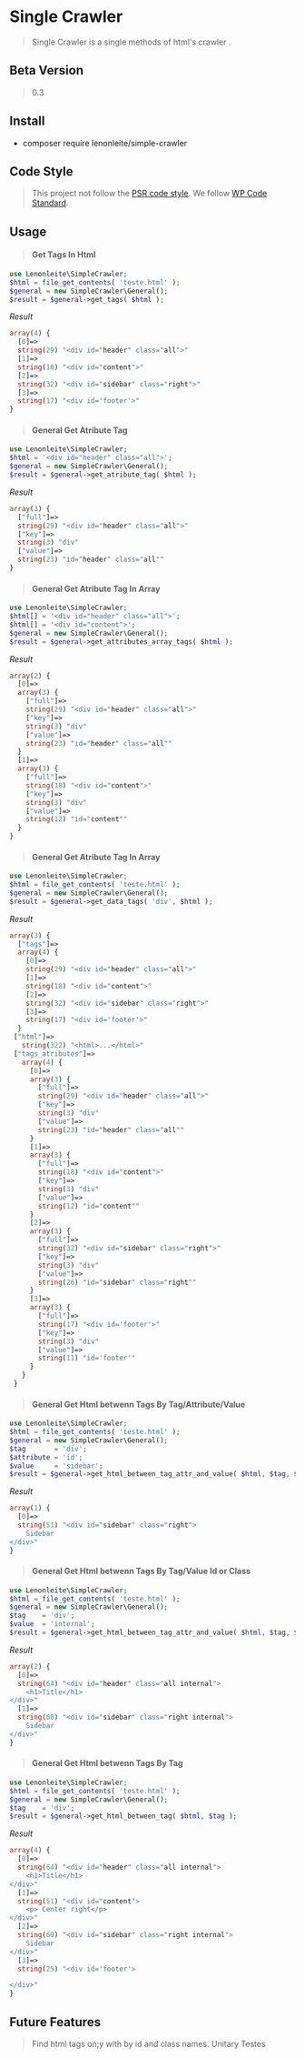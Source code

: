 # Single Crawler

> Single Crawler is a single methods of html's crawler .

## Beta Version
> 0.3

## Install

* composer require lenonleite/simple-crawler

## Code Style

> This project not follow the [PSR code style](http://www.php-fig.org/psr/psr-2/). We follow [WP Code Standard](https://codex.wordpress.org/WordPress_Coding_Standards).


## Usage

> #### Get Tags In Html
```php
use Lenonleite\SimpleCrawler;
$html = file_get_contents( 'teste.html' );
$general = new SimpleCrawler\General();
$result = $general->get_tags( $html );
```
*Result*
```php
array(4) {
  [0]=>
  string(29) "<div id="header" class="all">"
  [1]=>
  string(18) "<div id="content">"
  [2]=>
  string(32) "<div id="sidebar" class="right">"
  [3]=>
  string(17) "<div id='footer'>"
}

```

> #### General Get Atribute Tag
```php
use Lenonleite\SimpleCrawler;
$html = '<div id="header" class="all">';
$general = new SimpleCrawler\General();
$result = $general->get_atribute_tag( $html );

```
*Result*
```php
array(3) {
  ["full"]=>
  string(29) "<div id="header" class="all">"
  ["key"]=>
  string(3) "div"
  ["value"]=>
  string(23) "id="header" class="all""
}

```
> #### General Get Atribute Tag In Array
```php
use Lenonleite\SimpleCrawler;
$html[] = '<div id="header" class="all">';
$html[] = '<div id="content">';
$general = new SimpleCrawler\General();
$result = $general->get_attributes_array_tags( $html );
```
*Result*
```php
array(2) {
  [0]=>
  array(3) {
    ["full"]=>
    string(29) "<div id="header" class="all">"
    ["key"]=>
    string(3) "div"
    ["value"]=>
    string(23) "id="header" class="all""
  }
  [1]=>
  array(3) {
    ["full"]=>
    string(18) "<div id="content">"
    ["key"]=>
    string(3) "div"
    ["value"]=>
    string(12) "id="content""
  }
}
```

> #### General Get Atribute Tag In Array
```php
use Lenonleite\SimpleCrawler;
$html = file_get_contents( 'teste.html' );
$general = new SimpleCrawler\General();
$result = $general->get_data_tags( 'div', $html );
```
*Result*
```php
array(3) {
  ["tags"]=>
  array(4) {
    [0]=>
    string(29) "<div id="header" class="all">"
    [1]=>
    string(18) "<div id="content">"
    [2]=>
    string(32) "<div id="sidebar" class="right">"
    [3]=>
    string(17) "<div id='footer'>"
  }
 ["html"]=>
   string(322) "<html>...</html>"
 ["tags_atributes"]=>
   array(4) {
     [0]=>
     array(3) {
       ["full"]=>
       string(29) "<div id="header" class="all">"
       ["key"]=>
       string(3) "div"
       ["value"]=>
       string(23) "id="header" class="all""
     }
     [1]=>
     array(3) {
       ["full"]=>
       string(18) "<div id="content">"
       ["key"]=>
       string(3) "div"
       ["value"]=>
       string(12) "id="content""
     }
     [2]=>
     array(3) {
       ["full"]=>
       string(32) "<div id="sidebar" class="right">"
       ["key"]=>
       string(3) "div"
       ["value"]=>
       string(26) "id="sidebar" class="right""
     }
     [3]=>
     array(3) {
       ["full"]=>
       string(17) "<div id='footer'>"
       ["key"]=>
       string(3) "div"
       ["value"]=>
       string(11) "id='footer'"
     }
   }
 }

```

> #### General Get Html betwenn Tags By Tag/Attribute/Value
```php
use Lenonleite\SimpleCrawler;
$html = file_get_contents( 'teste.html' );
$general = new SimpleCrawler\General();
$tag       = 'div';
$attribute = 'id';
$value     = 'sidebar';
$result = $general->get_html_between_tag_attr_and_value( $html, $tag, $attribute, $value );
```
*Result*
```php
array(1) {
  [0]=>
  string(51) "<div id="sidebar" class="right">
    Sidebar
</div>"
}

```

> #### General Get Html betwenn Tags By Tag/Value Id or Class
```php
use Lenonleite\SimpleCrawler;
$html = file_get_contents( 'teste.html' );
$general = new SimpleCrawler\General();
$tag    = 'div';
$value  = 'internal';
$result = $general->get_html_between_tag_attr_and_value( $html, $tag, $value );
```
*Result*
```php
array(2) {
  [0]=>
  string(64) "<div id="header" class="all internal">
    <h1>Title</h1>
</div>"
  [1]=>
  string(60) "<div id="sidebar" class="right internal">
    Sidebar
</div>"
}

```

> #### General Get Html betwenn Tags By Tag
```php
use Lenonleite\SimpleCrawler;
$html = file_get_contents( 'teste.html' );
$general = new SimpleCrawler\General();
$tag    = 'div';
$result = $general->get_html_between_tag( $html, $tag );
```
*Result*
```php
array(4) {
  [0]=>
  string(64) "<div id="header" class="all internal">
    <h1>Title</h1>
</div>"
  [1]=>
  string(51) "<div id="content">
    <p> Center right</p>
</div>"
  [2]=>
  string(60) "<div id="sidebar" class="right internal">
    Sidebar
</div>"
  [3]=>
  string(25) "<div id='footer'>

</div>"
}

```

## Future Features

> Find html tags on;y with by id and class names.
> Unitary Testes
